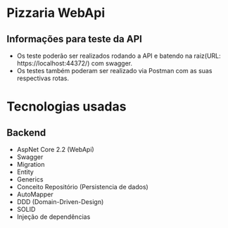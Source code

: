# Pizzaria WebApi

## Informações para teste da API

* Os teste poderão ser realizados rodando a API e batendo na raiz(URL: https://localhost:44372/) com swagger.
* Os testes também poderam ser realizado via Postman com as suas respectivas rotas.
# Tecnologias usadas

## Backend

* AspNet Core 2.2 (WebApi)
* Swagger
* Migration
* Entity 
* Generics
* Conceito Repositório (Persistencia de dados)
* AutoMapper
* DDD (Domain-Driven-Design)
* SOLID
* Injeção de dependências

